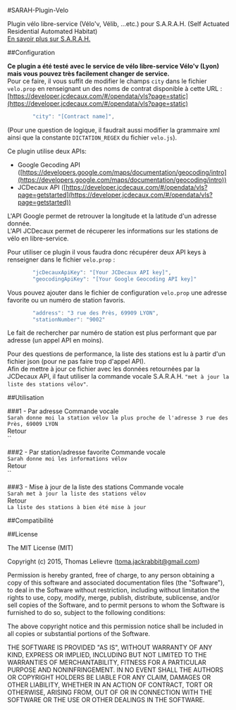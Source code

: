 #SARAH-Plugin-Velo

Plugin vélo libre-service (Vélo'v, Vélib, ...etc.) pour S.A.R.A.H. (Self Actuated Residential Automated Habitat)  
[En savoir plus sur S.A.R.A.H.](http://blog.encausse.net/s-a-r-a-h/)

##Configuration

__Ce plugin a été testé avec le service de vélo libre-service Vélo'v (Lyon) mais vous pouvez très facilement changer de service.__  
Pour ce faire, il vous suffit de modifier le champs `city` dans le fichier `velo.prop` en renseignant un des noms de contrat disponible à cette URL : [https://developer.jcdecaux.com/#/opendata/vls?page=static](https://developer.jcdecaux.com/#/opendata/vls?page=static)  
```javascript
        "city": "[Contract name]",
```
(Pour une question de logique, il faudrait aussi modifier la grammaire xml ainsi que la constante `DICTATION_REGEX` du fichier `velo.js`).



Ce plugin utilise deux APIs:

* Google Gecoding API ([https://developers.google.com/maps/documentation/geocoding/intro](https://developers.google.com/maps/documentation/geocoding/intro))
* JCDecaux API ([https://developer.jcdecaux.com/#/opendata/vls?page=getstarted](https://developer.jcdecaux.com/#/opendata/vls?page=getstarted))

L'API Google permet de retrouver la longitude et la latitude d'un adresse donnée.  
L'API JCDecaux permet de récuperer les informations sur les stations de vélo en libre-service.  

Pour utiliser ce plugin il vous faudra donc récupérer deux API keys à renseigner dans le fichier `velo.prop` :  
```javascript
        "jcDecauxApiKey": "[Your JCDecaux API key]",
        "geocodingApiKey": "[Your Google Geocoding API key]"
```



Vous pouvez ajouter dans le fichier de configuration `velo.prop` une adresse favorite ou un numéro de station favoris.
```javascript
        "address": "3 rue des Près, 69909 LYON",
        "stationNumber": "9002"
```
Le fait de rechercher par numéro de station est plus performant que par adresse (un appel API en moins).



Pour des questions de performance, la liste des stations est lu à partir d'un fichier json (pour ne pas faire trop d'appel API).  
Afin de mettre à jour ce fichier avec les données retournées par la JCDecaux API, il faut utiliser la commande vocale S.A.R.A.H. `"met à jour la liste des stations vélov"`.

##Utilisation

###1 - Par adresse
Commande vocale  
`Sarah donne moi la station vélov la plus proche de l'adresse 3 rue des Près, 69009 LYON`  
Retour  
``

###2 - Par station/adresse favorite
Commande vocale  
`Sarah donne moi les informations vélov`  
Retour  
``

###3 - Mise à jour de la liste des stations
Commande vocale  
`Sarah met à jour la liste des stations vélov`  
Retour  
`La liste des stations à bien été mise à jour`

##Compatibilité

##License

The MIT License (MIT)

Copyright (c) 2015, Thomas Lelievre (toma.jackrabbit@gmail.com)

Permission is hereby granted, free of charge, to any person obtaining a copy of this software and associated documentation files (the "Software"), to deal in the Software without restriction, including without limitation the rights to use, copy, modify, merge, publish, distribute, sublicense, and/or sell copies of the Software, and to permit persons to whom the Software is furnished to do so, subject to the following conditions:

The above copyright notice and this permission notice shall be included in all copies or substantial portions of the Software.

THE SOFTWARE IS PROVIDED "AS IS", WITHOUT WARRANTY OF ANY KIND, EXPRESS OR IMPLIED, INCLUDING BUT NOT LIMITED TO THE WARRANTIES OF MERCHANTABILITY, FITNESS FOR A PARTICULAR PURPOSE AND NONINFRINGEMENT. IN NO EVENT SHALL THE AUTHORS OR COPYRIGHT HOLDERS BE LIABLE FOR ANY CLAIM, DAMAGES OR OTHER LIABILITY, WHETHER IN AN ACTION OF CONTRACT, TORT OR OTHERWISE, ARISING FROM, OUT OF OR IN CONNECTION WITH THE SOFTWARE OR THE USE OR OTHER DEALINGS IN THE SOFTWARE.